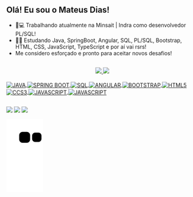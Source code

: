 ## Olá! Eu sou o Mateus Dias!

- 💼💻 Trabalhando atualmente na Minsait | Indra como desenvolvedor PL/SQL!
- 📓📖 Estudando Java, SpringBoot, Angular, SQL, PL/SQL, Bootstrap, HTML, CSS, JavaScript, TypeScript e por aí vai rsrs!
- Me considero esforçado e pronto para aceitar novos desafios!
##
<div align="center">
  <a href="https://github.com/mateuussilvapb/">
  <img height="180em" src="https://github-readme-stats.vercel.app/api?username=mateuussilvapb&show_icons=true&theme=algolia&include_all_commits=true&count_private=true"/>
  <img height="180em" src="https://github-readme-stats.vercel.app/api/top-langs/?username=mateuussilvapb&layout=compact&langs_count=7&theme=algolia"/>
</div>

<div style="display: inline_block"><br>
  <img align="center" alt="JAVA" height="30" width="40" src="https://cdn.jsdelivr.net/gh/devicons/devicon/icons/java/java-original.svg">
  <img align="center" alt="SPRING BOOT" height="30" width="40" src="https://cdn.jsdelivr.net/gh/devicons/devicon/icons/spring/spring-original.svg">
  <img align="center" alt="SQL" height="30" width="40" src="https://cdn.jsdelivr.net/gh/devicons/devicon/icons/mysql/mysql-original.svg">
  <img align="center" alt="ANGULAR" height="30" width="40" src="https://cdn.jsdelivr.net/gh/devicons/devicon/icons/angularjs/angularjs-original.svg">
  <img align="center" alt="BOOTSTRAP" height="30" width="40" src="https://cdn.jsdelivr.net/gh/devicons/devicon/icons/bootstrap/bootstrap-original.svg">
  <img align="center" alt="HTML5" height="30" width="40" src="https://cdn.jsdelivr.net/gh/devicons/devicon/icons/html5/html5-original.svg">
  <img align="center" alt="CCS3" height="30" width="40" src="https://cdn.jsdelivr.net/gh/devicons/devicon/icons/css3/css3-original.svg">
  <img align="center" alt="JAVASCRIPT" height="30" width="40" src="https://cdn.jsdelivr.net/gh/devicons/devicon/icons/javascript/javascript-original.svg">
  <img align="center" alt="JAVASCRIPT" height="30" width="40" src="https://cdn.jsdelivr.net/gh/devicons/devicon/icons/typescript/typescript-original.svg">
</div>
  
  ##
 
<div>
  <a href="https://www.instagram.com/eumateuussilva/" target="_blank"><img src="https://img.shields.io/badge/-Instagram-%23E4405F?style=for-the-badge&logo=instagram&logoColor=white" target="_blank"></a>
  <a href = "mailto:mateuussilvapb@gmail.com"><img src="https://img.shields.io/badge/-Gmail-%23333?style=for-the-badge&logo=gmail&logoColor=white" target="_blank"></a>
  <a href="https://www.linkedin.com/in/mateuussilvapb" target="_blank"><img src="https://img.shields.io/badge/-LinkedIn-%230077B5?style=for-the-badge&logo=linkedin&logoColor=white" target="_blank"></a> 
 
  ![Snake animation](https://github.com/mateuussilvapb/mateuussilvapb/blob/output/github-contribution-grid-snake.svg)
 
</div>
